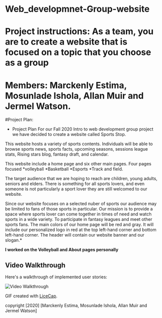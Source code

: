 # Web_developmnet-Group-website
# Project instructions: As a team, you are to create a website that is focused on a topic that you choose as a group
# Members: Marckenly Estima, Mosunlade Ishola, Allan Muir and Jermel Watson.

#Project Plan:
* Project Plan
For our Fall 2020 Intro to web development group project we have decided to create a website called Sports Stop. 

This website hosts a variety of sports contents. Individuals will be able to browse sports news, sports facts, upcoming seasons, 
sessions league stats, Rising stars blog, fantasy draft, and calendar. 

This website include a home page and six other main pages. 
Four pages focused 
*volleyball
*Basketball
*Esports
*Track and field. 

The target audience that we are hoping to reach are children, young adults, seniors and elders. There is something for all sports lovers, and even someone is not particularly a sport lover they are still welcomed to our website. 

Since our website focuses on a selected nuber of sports our audience may be limited to fans of those 
sports in particular. Our mission is to provide a space where sports lover can come together in times of need and watch sports in a wide variety. 
To participate in fantasy leagues and meet other sports fans. The main colors of our home page will be red and gray. It will include our personalized logo in red at 
the top left-hand corner and bottom left-hand corner. The header will contain our website banner and our slogan.*

**I worked on the Volleyball and About pages personally**

## Video Walkthrough

Here's a walkthrough of implemented user stories:

<img src='https://github.com/JermelWatson/Web_developmnet-Group-website/blob/main/html%20dermo.gif' title='Video Walkthrough' width='' alt='Video Walkthrough' />

GIF created with [LiceCap](http://www.cockos.com/licecap/).



copyright [2020] [Marckenly Estima, Mosunlade Ishola, Allan Muir and Jermel Watson]

